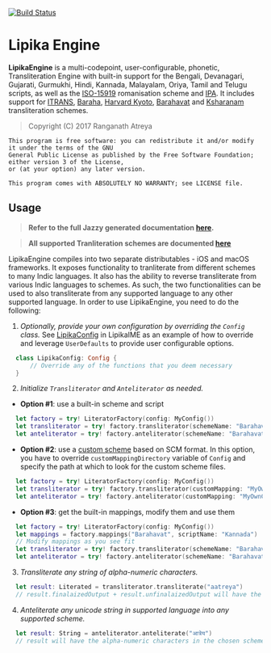 [![Build Status](https://travis-ci.com/ratreya/lipika-engine.svg?branch=master)](https://travis-ci.com/ratreya/lipika-engine)

# Lipika Engine

__LipikaEngine__ is a multi-codepoint, user-configurable, phonetic, Transliteration Engine with built-in support for the Bengali, Devanagari, Gujarati, Gurmukhi, Hindi, Kannada, Malayalam, Oriya, Tamil and Telugu scripts, as well as the [ISO-15919](http://en.wikipedia.org/wiki/ISO_15919) romanisation scheme and [IPA](http://en.wikipedia.org/wiki/International_Phonetic_Alphabet). It includes support for [ITRANS](http://www.aczoom.com/itrans/#onlinedocs), [Baraha](http://www.baraha.com/help/Keyboards/phonetic_keyboard.htm), [Harvard Kyoto](http://en.wikipedia.org/wiki/Harvard-Kyoto), [Barahavat](http://daivajnanam.blogspot.com/p/barahavat.html) and [Ksharanam](http://blog.ambari.sh/2014/03/a-custom-keymap-for-indian-languages.html) transliteration schemes.

> Copyright (C) 2017 Ranganath Atreya

```
This program is free software: you can redistribute it and/or modify it under the terms of the GNU 
General Public License as published by the Free Software Foundation; either version 3 of the License, 
or (at your option) any later version.

This program comes with ABSOLUTELY NO WARRANTY; see LICENSE file.
```

## Usage ##
> **Refer to the full Jazzy generated documentation [here](https://ratreya.github.io/lipika-engine/index.html).**

> **All supported Tranliteration schemes are documented [here](https://github.com/ratreya/lipika-ime/wiki/Transliteration-Schemes)**

LipikaEngine compiles into two separate distributables - iOS and macOS frameworks. It exposes functionality to tranliterate from different schemes to many Indic languages. It also has the ability to reverse transliterate from various Indic languages to schemes. As such, the two functionalities can be used to also transliterate from any supported language to any other supported language. In order to use LipikaEngine, you need to do the following:

1. *Optionally, provide your own configuration by overriding the `Config` class.* See [LipikaConfig](https://github.com/ratreya/lipika-ime/blob/master/Input%20Source/LipikaConfig.swift) in LipikaIME as an example of how to override and leverage `UserDefaults` to provide user configurable options.
```swift
  class LipikaConfig: Config {
      // Override any of the functions that you deem necessary
  }
```

2. *Initialize `Transliterator` and `Anteliterator` as needed.*
* **Option #1**: use a built-in scheme and script
```swift
  let factory = try! LiteratorFactory(config: MyConfig())
  let transliterator = try! factory.transliterator(schemeName: "Barahavat", scriptName: "Kannada")
  let anteliterator = try! factory.anteliterator(schemeName: "Barahavat", scriptName: "Kannada")
```
* **Option #2**: use a [custom scheme](https://github.com/ratreya/google-ime-scm) based on SCM format. In this option, you have to override `customMappingDirectory` variable of `Config` and specify the path at which to look for the custom scheme files.
```swift
  let factory = try! LiteratorFactory(config: MyConfig())
  let transliterator = try! factory.transliterator(customMapping: "MyOwnCustomSCM")
  let anteliterator = try! factory.anteliterator(customMapping: "MyOwnCustomSCM")
```
* **Option #3**: get the built-in mappings, modify them and use them
```swift
  let factory = try! LiteratorFactory(config: MyConfig())
  let mappings = factory.mappings("Barahavat", scriptName: "Kannada")
  // Modify mappings as you see fit
  let transliterator = try! factory.transliterator(schemeName: "Barahavat", scriptName: "Kannada", mappings: mappings)
  let anteliterator = try! factory.anteliterator(schemeName: "Barahavat", scriptName: "Kannada", mappings: mappings)
```

3. *Transliterate any string of alpha-numeric characters.*
```swift
  let result: Literated = transliterator.transliterate("aatreya")
  // result.finalaizedOutput + result.unfinalaizedOutput will have the transliterated string
```

4. *Anteliterate any unicode string in supported language into any supported scheme.*
```swift
  let result: String = anteliterator.anteliterate("आत्रेय")
  // result will have the alpha-numeric characters in the chosen scheme
```
